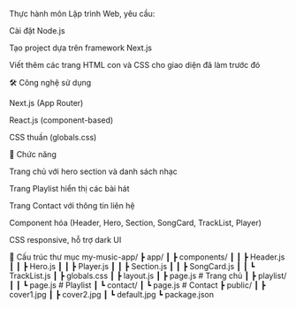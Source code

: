 Thực hành môn Lập trình Web, yêu cầu:

  Cài đặt Node.js
  
  Tạo project dựa trên framework Next.js
  
  Viết thêm các trang HTML con và CSS cho giao diện đã làm trước đó

🛠️ Công nghệ sử dụng

  Next.js
   (App Router)
  
  React.js (component-based)
  
  CSS thuần (globals.css)

🚀 Chức năng

  Trang chủ với hero section và danh sách nhạc
  
  Trang Playlist hiển thị các bài hát
  
  Trang Contact với thông tin liên hệ
  
  Component hóa (Header, Hero, Section, SongCard, TrackList, Player)
  
  CSS responsive, hỗ trợ dark UI

📂 Cấu trúc thư mục
my-music-app/
 ┣ app/
 ┃ ┣ components/
 ┃ ┃ ┣ Header.js
 ┃ ┃ ┣ Hero.js
 ┃ ┃ ┣ Player.js
 ┃ ┃ ┣ Section.js
 ┃ ┃ ┣ SongCard.js
 ┃ ┃ ┗ TrackList.js
 ┃ ┣ globals.css
 ┃ ┣ layout.js
 ┃ ┣ page.js          # Trang chủ
 ┃ ┣ playlist/
 ┃ ┃ ┗ page.js        # Playlist
 ┃ ┗ contact/
 ┃    ┗ page.js       # Contact
 ┣ public/
 ┃ ┣ cover1.jpg
 ┃ ┣ cover2.jpg
 ┃ ┗ default.jpg
 ┗ package.json
